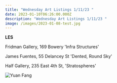 ```yaml
---
title: "Wednesday Art Listings 1/11/23 "
date: 2023-01-10T06:26:00.000Z
description: "Wednesday Art Listings 1/11/23 "
image: /images/2023-01-08-test.jpg
---
```

**L﻿ES**

F﻿ridman Gallery, 169 Bowery 'Infra Structures'

J﻿ames Fuentes, 55 Delancey St 'Dented, Round Sky'

H﻿alf Gallery, 235 East 4th St, 'Stratospheres'



![](/images/2023-01-08-test.jpg "Yuan Fang")